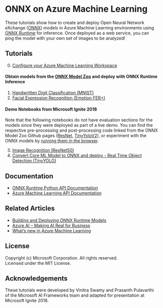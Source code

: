 ﻿# ONNX on Azure Machine Learning

These tutorials show how to create and deploy Open Neural Network eXchange ([ONNX](http://onnx.ai)) models in Azure Machine Learning environments using [ONNX Runtime](https://docs.microsoft.com/en-us/azure/machine-learning/service/how-to-build-deploy-onnx) for inference. Once deployed as a web service, you can ping the model with your own set of images to be analyzed!

## Tutorials

0. [Configure your Azure Machine Learning Workspace](https://github.com/Azure/MachineLearningNotebooks/blob/master/configuration.ipynb)

#### Obtain models from the [ONNX Model Zoo](https://github.com/onnx/models) and deploy with ONNX Runtime Inference
1. [Handwritten Digit Classification (MNIST)](https://github.com/Azure/MachineLearningNotebooks/blob/master/how-to-use-azureml/deployment/onnx/onnx-inference-mnist-deploy.ipynb)
2. [Facial Expression Recognition (Emotion FER+)](https://github.com/Azure/MachineLearningNotebooks/blob/master/how-to-use-azureml/deployment/onnx/onnx-inference-facial-expression-recognition-deploy.ipynb)

#### Demo Notebooks from Microsoft Ignite 2018
Note that the following notebooks do not have evaluation sections for the models since they were deployed as part of a live demo. You can find the respective pre-processing and post-processing code linked from the ONNX Model Zoo Github pages ([ResNet](https://github.com/onnx/models/tree/master/models/image_classification/resnet), [TinyYoloV2](https://github.com/onnx/models/tree/master/tiny_yolov2)), or experiment with the ONNX models by [running them in the browser](https://microsoft.github.io/onnxjs-demo/#/).

3. [Image Recognition (ResNet50)](https://github.com/Azure/MachineLearningNotebooks/blob/master/how-to-use-azureml/deployment/onnx/onnx-modelzoo-aml-deploy-resnet50.ipynb)
4. [Convert Core ML Model to ONNX and deploy - Real Time Object Detection (TinyYOLO)](https://github.com/Azure/MachineLearningNotebooks/blob/master/how-to-use-azureml/deployment/onnx/onnx-convert-aml-deploy-tinyyolo.ipynb) 

## Documentation
- [ONNX Runtime Python API Documentation](http://aka.ms/onnxruntime-python)
- [Azure Machine Learning API Documentation](http://aka.ms/aml-docs)

## Related Articles
- [Building and Deploying ONNX Runtime Models](https://docs.microsoft.com/en-us/azure/machine-learning/service/how-to-build-deploy-onnx)
- [Azure AI – Making AI Real for Business](https://aka.ms/aml-blog-overview) 
- [What’s new in Azure Machine Learning](https://aka.ms/aml-blog-whats-new)

## License
Copyright (c) Microsoft Corporation. All rights reserved.  
Licensed under the MIT License.

## Acknowledgements
These tutorials were developed by Vinitra Swamy and Prasanth Pulavarthi of the Microsoft AI Frameworks team and adapted for presentation at Microsoft Ignite 2018.
